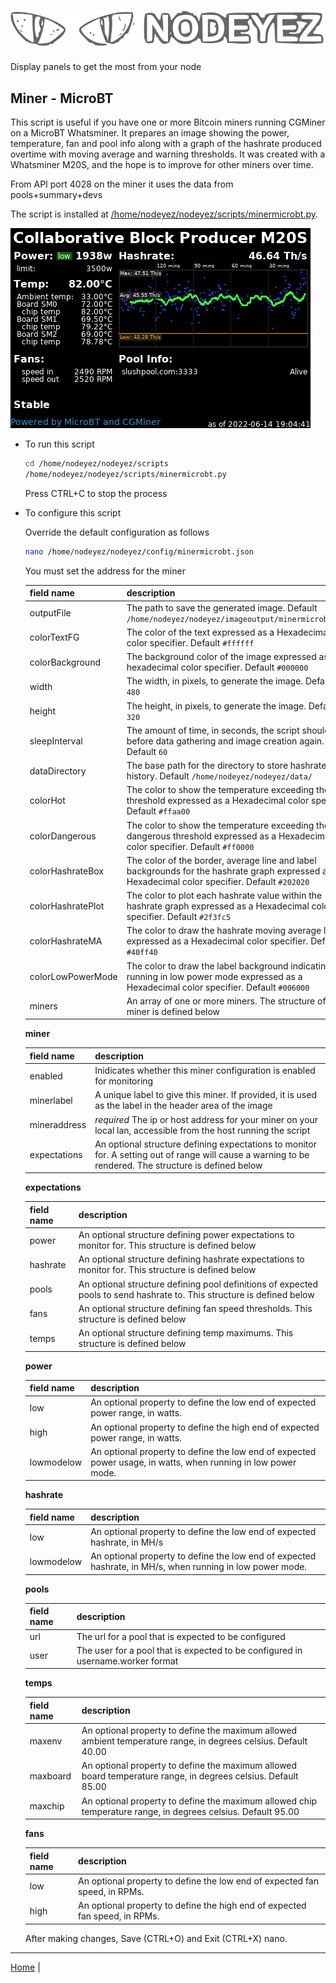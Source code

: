 # ![Nodeyez](../images/nodeyez.svg)
Display panels to get the most from your node

## Miner - MicroBT

This script is useful if you have one or more Bitcoin miners running CGMiner
on a MicroBT Whatsminer.  It prepares an image showing the power, temperature,
fan and pool info along with a graph of the hashrate produced overtime with
moving average and warning thresholds.  It was created with a Whatsminer M20S,
and the hope is to improve for other miners over time.

From API port 4028 on the miner it uses the data from pools+summary+devs

The script is installed at [/home/nodeyez/nodeyez/scripts/minermicrobt.py](../scripts/minermicrobt.py).

![sample image of miner status](../images/minermicrobt.png)

* To run this script

   ```sh
   cd /home/nodeyez/nodeyez/scripts
   /home/nodeyez/nodeyez/scripts/minermicrobt.py
   ```

   Press CTRL+C to stop the process

* To configure this script

   Override the default configuration as follows

   ```sh
   nano /home/nodeyez/nodeyez/config/minermicrobt.json
   ```

   You must set the address for the miner

   | field name | description |
   | --- | --- |
   | outputFile | The path to save the generated image. Default `/home/nodeyez/nodeyez/imageoutput/minermicrobt.png` |
   | colorTextFG | The color of the text expressed as a Hexadecimal color specifier. Default `#ffffff` |
   | colorBackground | The background color of the image expressed as a hexadecimal color specifier. Default `#000000` |
   | width | The width, in pixels, to generate the image. Default `480` |
   | height | The height, in pixels, to generate the image. Default `320` |
   | sleepInterval | The amount of time, in seconds, the script should wait before data gathering and image creation again. Default `60` |
   | dataDirectory | The base path for the directory to store hashrate history. Default `/home/nodeyez/nodeyez/data/` |
   | colorHot | The color to show the temperature exceeding the hot threshold expressed as a Hexadecimal color specifier. Default `#ffaa00` |
   | colorDangerous | The color to show the temperature exceeding the dangerous threshold expressed as a Hexadecimal color specifier. Default `#ff0000` |
   | colorHashrateBox | The color of the border, average line and label backgrounds for the hashrate graph expressed as a Hexadecimal color specifier. Default `#202020` |
   | colorHashratePlot | The color to plot each hashrate value within the hashrate graph expressed as a Hexadecimal color specifier. Default `#2f3fc5` |
   | colorHashrateMA | The color to draw the hashrate moving average line expressed as a Hexadecimal color specifier. Default `#40ff40` |
   | colorLowPowerMode | The color to draw the label background indicating if running in low power mode expressed as a Hexadecimal color specifier. Default `#006000` |
   | miners | An array of one or more miners. The structure of a miner is defined below |

   __miner__

   | field name | description |
   | --- | --- |
   | enabled | Inidicates whether this miner configuration is enabled for monitoring |
   | minerlabel | A unique label to give this miner. If provided, it is used as the label in the header area of the image |
   | mineraddress | *required* The ip or host address for your miner on your local lan, accessible from the host running the script |
   | expectations | An optional structure defining expectations to monitor for. A setting out of range will cause a warning to be rendered. The structure is defined below |


   __expectations__

   | field name | description |
   | --- | --- |
   | power | An optional structure defining power expectations to monitor for. This structure is defined below |
   | hashrate | An optional structure defining hashrate expectations to monitor for. This structure is defined below |
   | pools | An optional structure defining pool definitions of expected pools to send hashrate to. This structure is defined below |
   | fans | An optional structure defining fan speed thresholds. This structure is defined below |
   | temps | An optional structure defining temp maximums. This structure is defined below |

   __power__

   | field name | description |
   | --- | --- |
   | low | An optional property to define the low end of expected power range, in watts. |
   | high | An optional property to define the high end of expected power range, in watts. |
   | lowmodelow | An optional property to define the low end of expected power usage, in watts, when running in low power mode. |

   __hashrate__

   | field name | description |
   | --- | --- |
   | low | An optional property to define the low end of expected hashrate, in MH/s |
   | lowmodelow | An optional property to define the low end of expected hashrate, in MH/s, when running in low power mode. |

   __pools__

   | field name | description |
   | --- | --- |
   | url | The url for a pool that is expected to be configured |
   | user | The user for a pool that is expected to be configured in username.worker format |

   __temps__

   | field name | description |
   | --- | --- |
   | maxenv | An optional property to define the maximum allowed ambient temperature range, in degrees celsius. Default 40.00 |
   | maxboard | An optional property to define the maximum allowed board temperature range, in degrees celsius. Default 85.00 |
   | maxchip | An optional property to define the maximum allowed chip temperature range, in degrees celsius. Default 95.00 |

   __fans__

   | field name | description |
   | --- | --- |
   | low | An optional property to define the low end of expected fan speed, in RPMs. |
   | high | An optional property to define the high end of expected fan speed, in RPMs. |


   After making changes, Save (CTRL+O) and Exit (CTRL+X) nano.


---

[Home](../README.md) |

